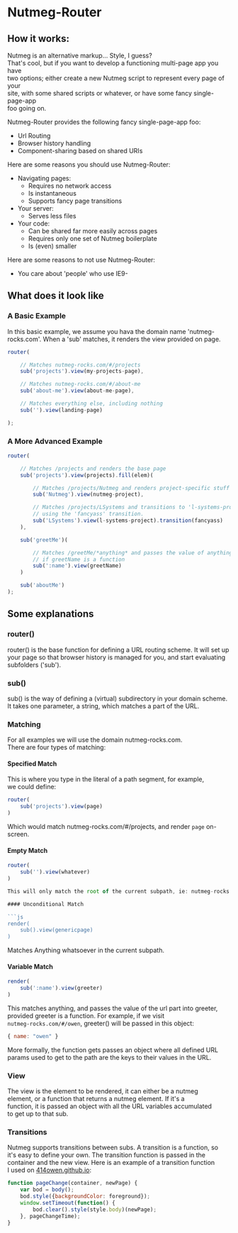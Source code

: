 # Nutmeg-Router

## How it works:  

Nutmeg is an alternative markup... Style, I guess?  
That's cool, but if you want to develop a functioning multi-page app  you have  
two options; either create a new Nutmeg script to represent every page of your  
site, with some shared scripts or whatever, or have some fancy single-page-app  
foo going on. 

Nutmeg-Router provides the following fancy single-page-app foo:

* Url Routing
* Browser history handling
* Component-sharing based on shared URIs

Here are some reasons you should use Nutmeg-Router:

* Navigating pages:
  * Requires no network access
  * Is instantaneous
  * Supports fancy page transitions
* Your server:
  * Serves less files
* Your code:
  * Can be shared far more easily across pages
  * Requires only one set of Nutmeg boilerplate
  * Is (even) smaller

Here are some reasons to not use Nutmeg-Router:

* You care about 'people' who use IE9-

## What does it look like

### A Basic Example

In this basic example, we assume you hava the domain name 'nutmeg-rocks.com'.
When a 'sub' matches, it renders the view provided on page.

```js
router(

    // Matches nutmeg-rocks.com/#/projects
    sub('projects').view(my-projects-page),

    // Matches nutmeg-rocks.com/#/about-me
    sub('about-me').view(about-me-page),

    // Matches everything else, including nothing
    sub('').view(landing-page)

);
```

### A More Advanced Example

```js
router(

    // Matches /projects and renders the base page
    sub('projects').view(projects).fill(elem)(

        // Matches /projects/Nutmeg and renders project-specific stuff into elem
        sub('Nutmeg').view(nutmeg-project),

        // Matches /projects/LSystems and transitions to 'l-systems-project'
        // using the 'fancyass' transition.
        sub('LSystems').view(l-systems-project).transition(fancyass)
    ),

    sub('greetMe')(

        // Matches /greetMe/*anything* and passes the value of anything to greetName,
        // if greetName is a function
        sub(':name').view(greetName)
    )

    sub('aboutMe')
);
```

## Some explanations

### router()

router() is the base function for defining a URL routing scheme.
It will set up your page so that browser history is managed for
you, and start evaluating subfolders ('sub').

### sub()

sub() is the way of defining a (virtual) subdirectory in your domain 
scheme. It takes one parameter, a string, which matches a part of the 
URL.

### Matching

For all examples we will use the domain nutmeg-rocks.com.  
There are four types of matching:

#### Specified Match

This is where you type in the literal of a path segment, for example,  
we could define:

```js
router(
    sub('projects').view(page)
)
```

Which would match nutmeg-rocks.com/#/projects, and render `page` on-screen.

#### Empty Match

```js
router(
    sub('').view(whatever)
)

This will only match the root of the current subpath, ie: nutmeg-rocks.com

#### Unconditional Match 

```js
render(
    sub().view(genericpage)
)
```

Matches Anything whatsoever in the current subpath.

#### Variable Match 

```js
render(
    sub(':name').view(greeter)
)
```

This matches anything, and passes the value of the url part into greeter,   
provided greeter is a function. For example, if we visit  
`nutmeg-rocks.com/#/owen`, greeter() will be passed in this object:

```js
{ name: "owen" }
```

More formally, the function gets passes an object where all defined URL  
params used to get to the path are the keys to their values in the URL.

### View

The view is the element to be rendered, it can either be a nutmeg  
element,  or a function that returns a nutmeg element. If it's a  
function, it is  passed an object with all the URL variables accumulated  
to get up to that  sub.  

### Transitions

Nutmeg supports transitions between subs. A transition is a function, so  
it's easy to define your own. The transition function is passed in the  
container and the new view. Here is an example of a transition function  
I used on [414owen.github.io](414owen.github.io):


```js
function pageChange(container, newPage) {
    var bod = body();
    bod.style({backgroundColor: foreground});
    window.setTimeout(function() {
        bod.clear().style(style.body)(newPage);
    }, pageChangeTime);
}
```
